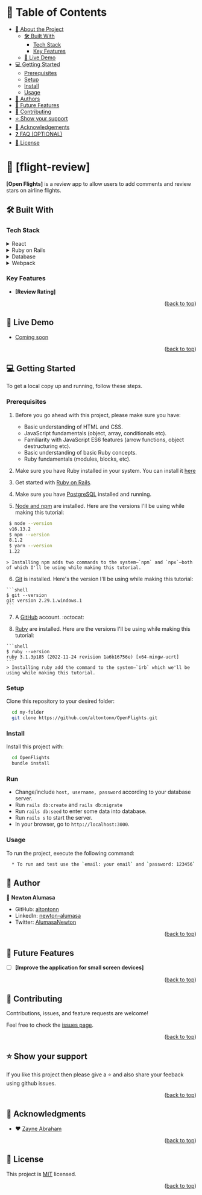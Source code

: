 <!-- TABLE OF CONTENTS -->

# 📗 Table of Contents

- [📖 About the Project](#about-project)
  - [🛠 Built With](#built-with)
    - [Tech Stack](#tech-stack)
    - [Key Features](#key-features)
  - [🚀 Live Demo](#live-demo)
- [💻 Getting Started](#getting-started)
  - [Prerequisites](#prerequisites)
  - [Setup](#setup)
  - [Install](#install)
  - [Usage](#usage)
- [👥 Authors](#authors)
- [🔭 Future Features](#future-features)
- [🤝 Contributing](#contributing)
- [⭐️ Show your support](#support)
- [🙏 Acknowledgements](#acknowledgements)
- [❓ FAQ (OPTIONAL)](#faq)
- [📝 License](#license)

<!-- PROJECT DESCRIPTION -->

# 📖 [flight-review] <a name="about-project"></a>

**[Open Flights]** is a review app to allow users to add comments and review stars on airline flights.

## 🛠 Built With <a name="built-with"></a>

### Tech Stack <a name="tech-stack"></a>

<details>
  <summary>React</summary>
  <ul>
    <li><a href="https://reactjs.org/">React.js</a></li>
  </ul>
</details>

<details>
  <summary>Ruby on Rails</summary>
  <ul>
    <li><a href="https://rubyonrails.org/">Ruby on Rails</a></li>
  </ul>
</details>

<details>
<summary>Database</summary>
  <ul>
    <li><a href="https://www.postgresql.org/">PostgreSQL</a></li>
  </ul>
</details>

<details>
<summary>Webpack</summary>
  <ul>
    <li><a href="https://webpack.js.org/">Webpack</a></li>
  </ul>
</details>

<!-- Features -->

### Key Features <a name="key-features"></a>

- **[Review Rating]**

<p align="right">(<a href="#readme-top">back to top</a>)</p>

<!-- LIVE DEMO -->

## 🚀 Live Demo <a name="live-demo"></a>

- [Coming soon]()

<p align="right">(<a href="#readme-top">back to top</a>)</p>

<!-- GETTING STARTED -->

## 💻 Getting Started <a name="getting-started"></a>

To get a local copy up and running, follow these steps.

### Prerequisites

 1. Before you go ahead with this project, please make sure you have:
    - Basic understanding of HTML and CSS.
    - JavaScript fundamentals (object, array, conditionals etc).
    - Familiarity with JavaScript ES6 features (arrow functions, object destructuring etc).
    - Basic understanding of basic Ruby concepts.
    - Ruby fundamentals (modules, blocks, etc).

  2. Make sure you have Ruby installed in your system. You can install it [here](https://www.ruby-lang.org/en/documentation/installation/)

  3. Get started with [Ruby on Rails](https://guides.rubyonrails.org/getting_started.html).

  4. Make sure you have [PostgreSQL](https://www.postgresql.org/) installed and running.

  5. [Node and npm](https://nodejs.org/en/download/) are installed. Here are the versions I'll be using while making this tutorial:

   ```sh
    $ node --version
    v16.13.2
    $ npm --version
    8.1.2
    $ yarn --version
    1.22
   ```
    > Installing npm adds two commands to the system—`npm` and `npx`—both of which I'll be using while making this tutorial.

  6. [Git](https://git-scm.com/book/en/v2/Getting-Started-Installing-Git) is installed. Here's the version I'll be using while making this tutorial:

    ```shell
    $ git --version
    git version 2.29.1.windows.1
    ```

  7. A [GitHub](https://github.com/signup) account. :octocat:

  8. [Ruby](https://rubyinstaller.org/downloads/) are installed. Here are the versions I'll be using while making this tutorial:

    ```shell
    $ ruby --version
    ruby 3.1.3p185 (2022-11-24 revision 1a6b16756e) [x64-mingw-ucrt]
    ```
    > Installing ruby add the command to the system—`irb` which we'll be using while making this tutorial.

### Setup

Clone this repository to your desired folder:

```sh
  cd my-folder
  git clone https://github.com/altontonn/OpenFlights.git
```

### Install

Install this project with:

```sh
  cd OpenFlights
  bundle install
```
### Run
  *  Change/include `host, username, password` according to your database server.
  *  Run `rails db:create` and `rails db:migrate`
  *  Run `rails db:seed` to enter some data into database.
  *  Run `rails s` to start the server.
  *  In your browser, go to `http://localhost:3000`.

### Usage

To run the project, execute the following command:

```sh
  * To run and test use the `email: your email` and `password: 123456`
```

<!-- AUTHORS -->

## 👥 Author <a name="author"></a>

👤 **Newton Alumasa**

- GitHub: [altontonn](https://github.com/altontonn/)
- LinkedIn: [newton-alumasa](https://www.linkedin.com/in/newton-alumasa/)
- Twitter: [AlumasaNewton](https://twitter.com/AlumasaNewton)

<p align="right">(<a href="#readme-top">back to top</a>)</p>

<!-- FUTURE FEATURES -->

## 🔭 Future Features <a name="future-features"></a>

- [ ] **[Improve the application for small screen devices]**

<p align="right">(<a href="#readme-top">back to top</a>)</p>

<!-- CONTRIBUTING -->

## 🤝 Contributing <a name="contributing"></a>

Contributions, issues, and feature requests are welcome!

Feel free to check the [issues page](https://github.com/altontonn/OpenFlights/issues).

<p align="right">(<a href="#readme-top">back to top</a>)</p>

<!-- SUPPORT -->

## ⭐️ Show your support <a name="support"></a>

If you like this project then please give a ⭐️ and also share your feeback using github issues.

<p align="right">(<a href="#readme-top">back to top</a>)</p>

<!-- ACKNOWLEDGEMENTS -->

## 🙏 Acknowledgments <a name="acknowledgements"></a>

- ❤️ [Zayne Abraham](https://zayne.io/about)

<p align="right">(<a href="#readme-top">back to top</a>)</p>

<!-- LICENSE -->

## 📝 License <a name="license"></a>

This project is [MIT](https://github.com/altontonn/OpenFlights/blob/dev/LICENSE) licensed.

<p align="right">(<a href="#readme-top">back to top</a>)</p>
